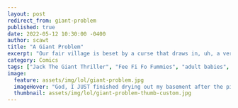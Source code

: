 ```yaml
---
layout: post
redirect_from: giant-problem
published: true
date: 2022-05-12 10:30:00 -0400
author: scawt
title: "A Giant Problem"
excerpt: "Our fair village is beset by a curse that draws in, uh, a very particular type of attack."
category: Comics
tags: ["Jack The Giant Thriller", "Fee Fi Fo Fummies", "adult babies", "nasty", "Engwish Cummies", "pissparty", "illegally horny", "Horny Ted", "Cumcast", "The A-piss-tocrats!", "giants", "Baby", "cum factory", "mythological legends", "nursery rhymes", "huge fuck-off hog", "Oh no!", "wicked horny"]  
image:
  feature: assets/img/lol/giant-problem.jpg
  imageHover: "God, I JUST finished drying out my basement after the piss giant floods! COME ON!"
  thumbnail: assets/img/lol/giant-problem-thumb-custom.jpg
---
```

